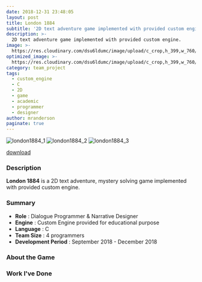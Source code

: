 ```yaml
---
date: 2018-12-31 23:48:05
layout: post
title: London 1884
subtitle: '2D text adventure game implemented with provided custom engine.'
description: >-
  2D text adventure game implemented with provided custom engine.
image: >-
  https://res.cloudinary.com/dsu6ldumc/image/upload/c_crop,h_399,w_760/v1681235188/Project/London1884/20230407_004029_tw79be.png
optimized_image: >-
  https://res.cloudinary.com/dsu6ldumc/image/upload/c_crop,h_399,w_760/v1681235188/Project/London1884/20230407_004029_tw79be.png
category: team_project
tags:
  - custom_engine
  - C
  - 2D
  - game
  - academic
  - programmer
  - designer
author: mranderson
paginate: true
---
```


![london1884_1](https://res.cloudinary.com/dsu6ldumc/image/upload/v1681235188/Project/London1884/20230407_004029_tw79be.png)
![london1884_2](https://res.cloudinary.com/dsu6ldumc/image/upload/v1681235188/Project/London1884/20230407_004048_ls276c.png)
![london1884_3](https://res.cloudinary.com/dsu6ldumc/image/upload/v1681235188/Project/London1884/20230407_004313_wamvhz.png)


[download](https://drive.google.com/drive/folders/1_J4K1S42sp1P7OhHQQXkWFVEPfXCj_Uu?usp=share_link)

### Description
**London 1884** is a 2D text adventure, mystery solving game implemented with provided custom engine. 

### Summary
* **Role** :  Dialogue Programmer & Narrative Designer 
* **Engine** : Custom Engine provided for educational purpose
* **Language** : C
* **Team Size** : 4 programmers 
* **Development Period** : September 2018 - December 2018


### About the Game


### Work I've Done


